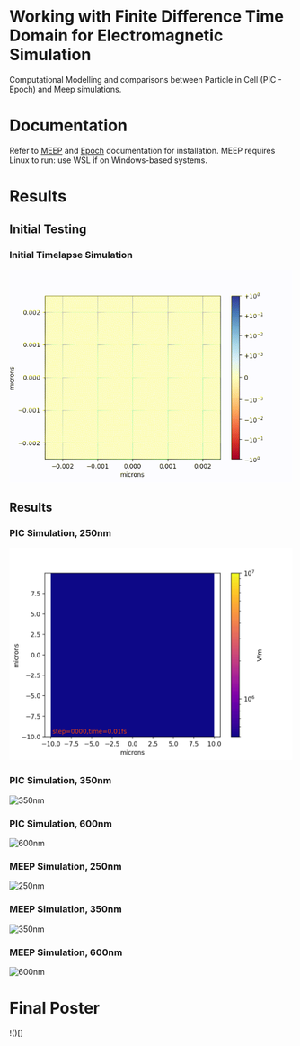 # Working with Finite Difference Time Domain for Electromagnetic Simulation
Computational Modelling and comparisons between Particle in Cell (PIC - Epoch) and Meep simulations.

# Documentation
Refer to [MEEP](https://meep.readthedocs.io/en/latest/Introduction/) and [Epoch](https://epochpic.github.io/documentation.html) documentation for installation. 
MEEP requires Linux to run: use WSL if on Windows-based systems. 

# Results

## Initial Testing

### Initial Timelapse Simulation
![](https://github.com/Maikuhl/FDTD-Simulation/blob/main/Initial_Simulations/Timelapse.gif)

## Results

### PIC Simulation, 250nm
![250nm](https://github.com/Maikuhl/FDTD-Simulation/blob/main/All%20gifs/pic-0.25.gif)

### PIC Simulation, 350nm
![350nm](https://github.com/Maikuhl/FDTD-Simulation/blob/main/All%20gifs/pic-0.35.gif)

### PIC Simulation, 600nm
![600nm](https://github.com/Maikuhl/FDTD-Simulation/blob/main/All%20gifs/pic-0.60.gif)

### MEEP Simulation, 250nm
![250nm](https://github.com/Maikuhl/FDTD-Simulation/blob/main/All%20gifs/meep-0.25.gif)

### MEEP Simulation, 350nm
![350nm](https://github.com/Maikuhl/FDTD-Simulation/blob/main/All%20gifs/meep-0.35.gif)

### MEEP Simulation, 600nm
![600nm](https://github.com/Maikuhl/FDTD-Simulation/blob/main/All%20gifs/meep-0.60.gif)

# Final Poster
!()[]